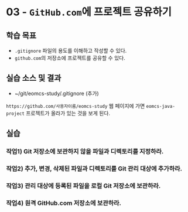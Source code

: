 # 03 - `GitHub.com`에 프로젝트 공유하기

## 학습 목표

- `.gitignore` 파일의 용도를 이해하고 작성할 수 있다.
- `github.com`의 저장소에 프로젝트를 공유할 수 있다.

## 실습 소스 및 결과

- ~/git/eomcs-study/.gitignore (추가)

`https://github.com/사용자이름/eomcs-study` 웹 페이지에 가면 `eomcs-java-project` 프로젝트가 올라가 있는 것을 보게 된다.

## 실습

### 작업1) Git 저장소에 보관하지 않을 파일과 디렉토리를 지정하라.



### 작업2) 추가, 변경, 삭제된 파일과 디렉토리를 Git 관리 대상에 추가하라.



### 작업3) 관리 대상에 등록된 파일을 로컬 Git 저장소에 보관하라.



### 작업4) 원격 GitHub.com 저장소에 보관하라.


